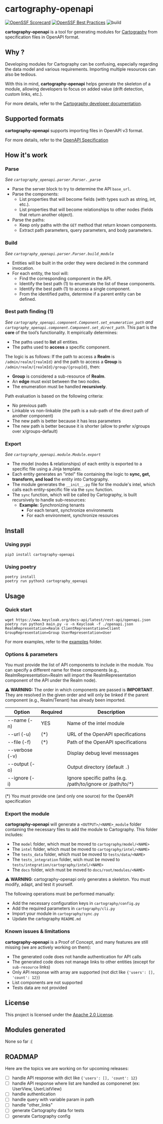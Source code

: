 # cartography-openapi

[![OpenSSF Scorecard](https://api.scorecard.dev/projects/github.com/jychp/cartography-openapi/badge)](https://scorecard.dev/viewer/?uri=github.com/jychp/cartography-openapi)
[![OpenSSF Best Practices](https://www.bestpractices.dev/projects/9995/badge)](https://www.bestpractices.dev/projects/9995)
![build](https://github.com/jychp/cartography-openapi/actions/workflows/ci.yml/badge.svg)

**cartography-openapi** is a tool for generating modules for [Cartography](https://github.com/cartography-cncf/cartography) from specification files in OpenAPI format.

## Why ?

Developing modules for Cartography can be confusing, especially regarding the data model and various requirements. Importing multiple resources can also be tedious.

With this in mind, **cartography-openapi** helps generate the skeleton of a module, allowing developers to focus on added value (drift detection, custom links, etc.).

For more details, refer to the [Cartography developer documentation](https://cartography-cncf.github.io/cartography/dev/index.html).

## Supported formats

**cartography-openapi** supports importing files in OpenAPI v3 format.

For more details, refer to the [OpenAPI Specification](https://swagger.io/specification/)

## How it's work

### Parse
_See `cartography_openapi.parser.Parser._parse`_

- Parse the server block to try to determine the API `base_url`.
- Parse the components:
  - List properties that will become fields (with types such as string, int, etc.).
  - List properties that will become relationships to other nodes (fields that return another object).
- Parse the paths:
  - Keep only paths with the `GET` method that return known components.
  - Extract path parameters, query parameters, and body parameters.

### Build
_See `cartography_openapi.parser.Parser.build_module`_

- Entities will be built in the order they were declared in the command invocation.
- For each entity, the tool will:
  - Find the corresponding component in the API.
  - Identify the best path (1) to enumerate the list of these components.
  - Identify the best path (1) to access a single component.
  - From the identified paths, determine if a parent entity can be defined.

### Best path finding (1)
_See `cartography_openapi.component.Component.set_enumeration_path` and `cartography_openapi.component.Component.set_direct_path`._
This part is the **core** of the tool’s functionality. It empirically determines:
- The paths used to **list** all entities.
- The paths used to **access** a specific component.

The logic is as follows:
If the path to access a **Realm** is `/admin/realm/{realmId}` and the path to access a **Group** is `/admin/realm/{realmId}/group/{groupId}`, then:
- **Group** is considered a sub-resource of **Realm**.
- An **edge** must exist between the two nodes.
- The enumeration must be handled **recursively**.

Path evaluation is based on the following criteria:
- No previous path
- Linkable vs non-linkable (the path is a sub-path of the direct path of another component)
- The new path is better because it has less parameters
- The new path is better because it is shorter (allow to prefer x/groups over x/groups-default)

### Export
_See `cartography_openapi.module.Module.export`_

- The model (nodes & relationships) of each entity is exported to a specific file using a Jinja template.
- Each entity generates an "intel" file containing the logic to **sync, get, transform, and load** the entity into Cartography.
- The module generates the `__init__.py` file for the module's intel, which calls each entity-specific file via the `sync` function.
- The `sync` function, which will be called by Cartography, is built recursively to handle sub-resources:
  - **Example:** Synchronizing tenants
    - For each tenant, synchronize environments
    - For each environment, synchronize resources

## Install

### Using pypi

```pip3 install cartography-openapi```

### Using poetry

```
poetry install
poetry run python3 cartography_openapi
```

## Usage

### Quick start

```
wget https://www.keycloak.org/docs-api/latest/rest-api/openapi.json
poetry run python3 main.py -v -n Keycloak -f ./openapi.json RealmRepresentation=Realm ClientRepresentation=Client GroupRepresentation=Group UserRepresentation=User
```

For more examples, refer to the [examples](./examples/) folder.

### Options & parameters

You must provide the list of API components to include in the module.
You can specify a different name for these components (e.g., RealmRepresentation=Realm will import the RealmRepresentation component of the API under the Realm node).

⚠️ **WARNING:** The order in which components are passed is **IMPORTANT**. They are resolved in the given order and will only be linked if the parent component (e.g., Realm/Tenant) has already been imported.


| Option               | Required | Description             |
| -------------------- | -------- | ----------------------- |
| --name (-n)          | YES      | Name of the intel module
| --url (-u) <URL>     | (*)      | URL of the OpenAPI specifications
| --file (-f) <PATH>   | (*)      | Path of the OpenAPI specifications
| --verbose (-v)       |          | Display debug level messsages
| --output (-o) <PATH> |          | Output directory (default `.`)
| --ignore (-i) <URI>  |          | Ignore specific paths (e.g. /path/to/ignore or /path/to/*)


(*) You must provide one (and only one source) for the OpenAPI specification

### Export the module

**cartography-openapi** will generate a `<OUTPUT>/<NAME>_module` folder containing the necessary files to add the module to Cartography. This folder includes:
- The `model` folder, which must be moved to `cartography/model/<NAME>`
- The `intel` folder, which must be moved to `cartography/intel/<NAME>`
- The `tests_data` folder, which must be moved to `tests/data/<NAME>`
- The `tests_integration` folder, wich must be moved to `tests/integration/cartography/intel/<NAME>`
- The `docs` folder, wich must be moved to `docs/root/modules/<NAME>`

⚠️ **WARNING**: cartography-openapi only generates a skeleton. You must modify, adapt, and test it yourself.

The following operations must be performed manually:
- Add the necessary configuration keys in `cartography/config.py`
- Add the required parameters in `cartography/cli.py`
- Import your module in `cartography/sync.py`
- Update the cartography `README.md`

### Known issues & limitations

**cartography-openapi** is a Proof of Concept, and many features are still missing (we are actively working on them):
- The generated code does not handle authentication for API calls
- The generated code does not manage links to other entities (except for `sub-resource` links)
- Only API response with array are supported (not dict like `{'users': [], 'count': 12}`)
- List components are not supported
- Tests data are not provided

## License

This project is licensed under the [Apache 2.0 License](./LICENSE).

## Modules generated

None so far :(

## ROADMAP

Here are the topics we are working on for upcoming releases:

- [ ] handle API response with dict like `{'users': [], 'count': 12}`
- [ ] handle API response where list are handled as componenet (ex: UserView, UserListView)
- [ ] handle authentication
- [ ] handle query with variable param in path
- [ ] handle "other_links"
- [ ] generate Cartography data for tests
- [ ] generate Cartography config
